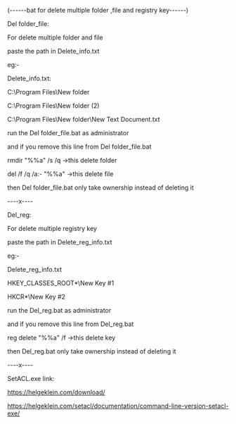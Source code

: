 (------bat for delete multiple folder ,file and registry key------)


Del folder_file:


For delete multiple folder and file

paste the path in Delete_info.txt


eg:-

Delete_info.txt:


C:\Program Files\New folder

C:\Program Files\New folder (2)

C:\Program Files\New folder\New Text Document.txt


run the Del folder_file.bat as administrator


and if you remove this line from Del folder_file.bat

 rmdir "%%a" /s /q     ->this delete folder
 
 del /f /q /a:- "%%a"  ->this delete file
 
then Del folder_file.bat only take ownership instead of deleting it


----x----

Del_reg:


For delete multiple registry key

paste the path in Delete_reg_info.txt


eg:-

Delete_reg_info.txt

HKEY_CLASSES_ROOT\*\New Key #1

HKCR\*\New Key #2


run the Del_reg.bat as administrator


and if you remove this line from Del_reg.bat

 reg delete "%%a" /f  ->this delete key
 
then Del_reg.bat only take ownership instead of deleting it


----x----

SetACL.exe link:

https://helgeklein.com/download/

https://helgeklein.com/setacl/documentation/command-line-version-setacl-exe/
